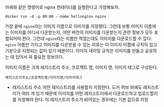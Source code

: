 아래와 같은 명령어로 nginx 컨테이너를 실행한다고 가정해보자.

`docker run -d -p 80:80 --name hellonginx nginx`

가장 끝에 `nginx`라는 이미지 이름으로 이미지를 지정했다. 그런데 보통 이미지 이름에는 이미지를 어디서 다운받는지, 어떤 버전의 이미지를 다운받는지 관련 정보가 모두 포함되어야 한다. 그런데 `nginx`라는 이름만 적었는데도 이미지를 다운로드할 수 있다. `nginx` 이름만 가지고 이미지를 다운받을 수 있는 이유는 이 이미지 이름에 규칙이 있고 기본으로 지정되는 값이 있기 때문이다. 이미지 네이밍 규칙은 이미지를 만들고 공유하는 데 있어서 꼭 필요한 정보이다. 

이미지 이름은 크게 레지스트리 주소, 프로젝트 명, 이미지 명, 이미지 태그로 구성된다.

`레지스트리주소/프로젝트명/이미지명/이미지태그`

- 레지스트리 주소
어떤 레지스트리를 사용할지 지정한다. 도커 허브 외에도 레지스트리가 여러 개 있기 때문에 이미지를 어떤 레지스트리에서 다운로드하고 업로드할지를 지정해야 한다. 이 레지스트리 주소가 비어있는 경우에는 기본 값으로 지정